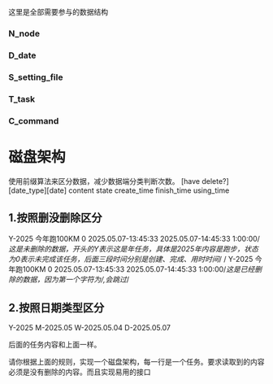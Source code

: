 这里是全部需要参与的数据结构

### N_node


### D_date


### S_setting_file


### T_task


### C_command



# 磁盘架构
使用前缀算法来区分数据，减少数据端分类判断次数。
[have delete?][date_type][date] content state create_time finish_time using_time

## 1.按照删没删除区分
Y-2025 今年跑100KM 0 2025.05.07-13:45:33 2025.05.07-14:45:33 1:00:00/*这是未删除的数据，开头的Y表示这是年任务，具体是2025年内容是跑步，状态为0表示未完成该任务，后面三段时间分别是创建、完成、用时时间*/
/ Y-2025 今年跑100KM 0 2025.05.07-13:45:33 2025.05.07-14:45:33 1:00:00/*这是已经删除的数据，因为第一个字符为/,会跳过*/

## 2.按照日期类型区分
Y-2025
M-2025.05
W-2025.05.04
D-2025.05.07

后面的任务内容和上面一样。

请你根据上面的规则，实现一个磁盘架构，每一行是一个任务。要求读取到的内容必须是没有删除的内容。而且实现易用的接口
